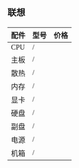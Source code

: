 <span  style="font-family: Simsun,serif; font-size: 17px; ">

### 联想

| 配件  | 型号  | 价格  |
|-----|-----|-----|
| CPU | /   |     |
| 主板  | /   |     |
| 散热  | /   |     |
| 内存  | /   |     |
| 显卡  | /   |     |
| 硬盘  | /   |     |
| 副盘  | /   |     |
| 电源  | /   |     |
| 机箱  | /   |     |

</span>